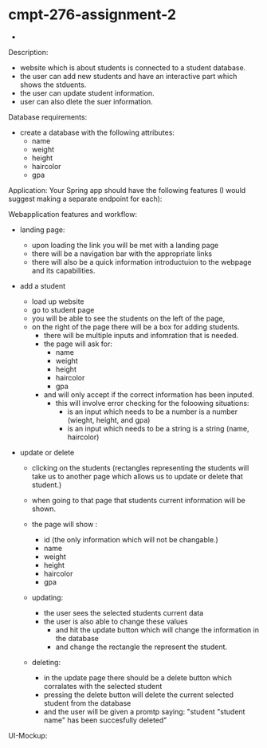 # cmpt-276-assignment-2
-
Description:

- website which is about students is connected to a student database.
- the user can add new students and have an interactive part which shows the stduents. 
- the user can update student information.
- user can also dlete the suer information. 



Database requirements:

- create a database with the following attributes:
    - name
    - weight
    - height
    - haircolor
    - gpa



Application: Your Spring app should have the following features (I would suggest making a separate endpoint for each):

Webapplication features and workflow:

- landing page:
    - upon loading the link you will be met with a landing page
    - there will be a navigation bar with the appropriate links 
    - there will also be a quick information introductuion to the webpage and its capabilities. 
    
- add a student
    - load up website
    - go to student page
    - you will be able to see the students on the left of the page, 
    - on the right of the page there will be a box for adding students.
        - there will be multiple inputs and infomration that is needed.
        - the page will ask for:
            - name
            - weight
            - height
            - haircolor
            - gpa
        - and will only accept if the correct information has been inputed.
            - this will involve error checking for the foloowing situations:
                - is an input which needs to be a number is a number (wieght, height, and gpa)
                - is an input which needs to be a string is a string (name, haircolor)
    
- update or delete
    - clicking on the students (rectangles representing the students will take us to another page which allows us to update or delete that student.)
    - when going to that page that students current information will be shown. 
    - the page will show :
        - id (the only information which will not be changable.)
        - name
        - weight
        - height
        - haircolor
        - gpa

    - updating:
        - the user sees the selected students current data 
        - the user is also able to change these values 
            - and hit the update button which will change the information in the database 
            - and change the rectangle the represent the student.

    - deleting:
        - in the update page there should be a delete button which corralates with the selected student
        - pressing the delete button will delete the current selected student from the database 
        - and the user will be given a promtp saying: "student "student name" has been succesfully deleted"

    

UI-Mockup:

